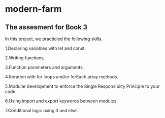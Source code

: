 # modern-farm

## The assesment for Book 3

In this project, we practicied the following skills.

1.Declaring variables with let and const.

2.Writing functions.

3.Function parameters and arguments.

4.Iteration with for loops and/or forEach array methods.

5.Modular development to enforce the Single Responsibiity Principle to your code.

6.Using import and export keywords between modules.

7.Conditional logic using if and else.



